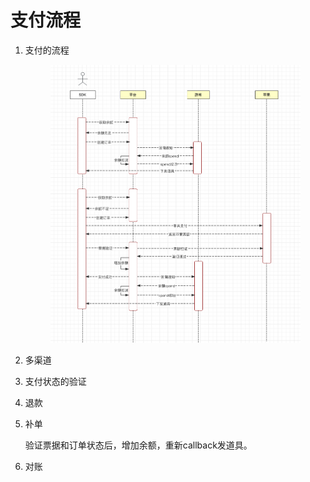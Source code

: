 # 支付流程

1.  支付的流程



    <figure><img src="../../.gitbook/assets/image (1) (1).png" alt=""><figcaption></figcaption></figure>
2. 多渠道
3. 支付状态的验证
4. 退款
5.  补单

    验证票据和订单状态后，增加余额，重新callback发道具。
6. 对账
